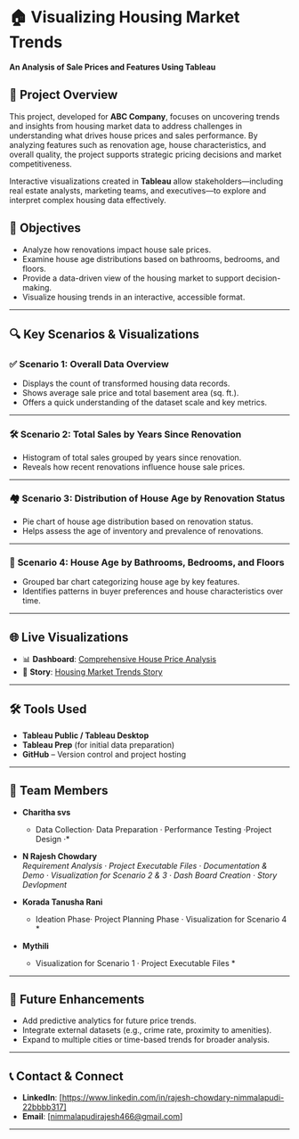 ﻿# 🏠 Visualizing Housing Market Trends  
**An Analysis of Sale Prices and Features Using Tableau**

## 📌 Project Overview

This project, developed for **ABC Company**, focuses on uncovering trends and insights from housing market data to address challenges in understanding what drives house prices and sales performance. By analyzing features such as renovation age, house characteristics, and overall quality, the project supports strategic pricing decisions and market competitiveness.

Interactive visualizations created in **Tableau** allow stakeholders—including real estate analysts, marketing teams, and executives—to explore and interpret complex housing data effectively.

## 🎯 Objectives

- Analyze how renovations impact house sale prices.
- Examine house age distributions based on bathrooms, bedrooms, and floors.
- Provide a data-driven view of the housing market to support decision-making.
- Visualize housing trends in an interactive, accessible format.

---

## 🔍 Key Scenarios & Visualizations

### ✅ **Scenario 1: Overall Data Overview**
- Displays the count of transformed housing data records.
- Shows average sale price and total basement area (sq. ft.).
- Offers a quick understanding of the dataset scale and key metrics.

---

### 🛠️ **Scenario 2: Total Sales by Years Since Renovation**
- Histogram of total sales grouped by years since renovation.
- Reveals how recent renovations influence house sale prices.

---

### 🏘️ **Scenario 3: Distribution of House Age by Renovation Status**
- Pie chart of house age distribution based on renovation status.
- Helps assess the age of inventory and prevalence of renovations.

---

### 🛁 **Scenario 4: House Age by Bathrooms, Bedrooms, and Floors**
- Grouped bar chart categorizing house age by key features.
- Identifies patterns in buyer preferences and house characteristics over time.

---

## 🌐 Live Visualizations

- 📊 **Dashboard**: [Comprehensive House Price Analysis](https://public.tableau.com/views/VisualizingHousingPriceTrends/Dashboard?:language=en-US&:sid=&:redirect=auth&:display_count=n&:origin=viz_share_link)  
- 📖 **Story**: [Housing Market Trends Story](https://public.tableau.com/views/VisualizingHousingPriceTrends/Story?:language=en-US&:sid=&:redirect=auth&:display_count=n&:origin=viz_share_link)

---

## 🛠 Tools Used

- **Tableau Public / Tableau Desktop**
- **Tableau Prep** (for initial data preparation)
- **GitHub** – Version control and project hosting

---

## 👥 Team Members

- **Charitha svs**  
  * Data Collection· Data Preparation · Performance Testing ·Project Design ·*

- **N Rajesh Chowdary**  
  *Requirement Analysis · Project Executable Files · Documentation & Demo · Visualization for Scenario 2 & 3 · Dash Board Creation · Story Devlopment*

- **Korada Tanusha Rani**  
  * Ideation Phase· Project Planning Phase · Visualization for Scenario 4 *

- **Mythili**  
  *  Visualization for Scenario 1 · Project Executable Files *



---

## 🚀 Future Enhancements

- Add predictive analytics for future price trends.
- Integrate external datasets (e.g., crime rate, proximity to amenities).
- Expand to multiple cities or time-based trends for broader analysis.

---

## 📞 Contact & Connect

- **LinkedIn**: [https://www.linkedin.com/in/rajesh-chowdary-nimmalapudi-22bbbb317]
- **Email**: [nimmalapudirajesh466@gmail.com]

---


